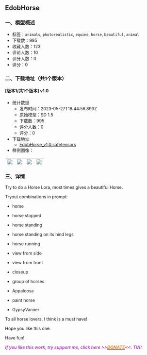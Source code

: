 ## EdobHorse
### 一、模型概述

- 标签：`animals`, `photorealistic`, `equine`, `horse`, `beautiful`, `animal`
- 下载数：995
- 收藏人数：123
- 评论人数：10
- 评分人数：0
- 评分：0

### 二、下载地址（共1个版本）

#### [版本1/共1个版本] v1.0

- 统计数据
  - 发布时间：2023-05-27T18:44:56.893Z
  - 原始模型：SD 1.5
  - 下载数：995
  - 评分人数：0
  - 评分：0
- 下载地址
  - [EdobHorse_v1.0.safetensors](https://civitai.com/api/download/models/83026)
- 样例图像：

| <img src="https://image.civitai.com/xG1nkqKTMzGDvpLrqFT7WA/70809aa1-c626-4654-8520-e3719a4fe4bc/width=450/935324.jpeg" /> | <img src="https://image.civitai.com/xG1nkqKTMzGDvpLrqFT7WA/f97f09f1-b20a-4ed1-89dc-b92fd7094353/width=450/935335.jpeg" /> | <img src="https://image.civitai.com/xG1nkqKTMzGDvpLrqFT7WA/97b73e16-34d4-4a66-8dd4-67983b60222a/width=450/935336.jpeg" /> | <img src="https://image.civitai.com/xG1nkqKTMzGDvpLrqFT7WA/86d89259-bada-4182-86bf-473c2b09382e/width=450/935334.jpeg" /> |
| ---- | ---- | ---- | ---- |


### 三、详情
<p>Try to do a Horse Lora, most times gives a beautiful Horse.</p><p>Tryout combinations in prompt:</p><ul><li><p>horse</p></li></ul><ul><li><p>horse stopped</p></li><li><p>horse standing</p></li><li><p>horse standing on its hind legs</p></li><li><p>horse running</p></li><li><p>view from side</p></li><li><p>view from front</p></li><li><p>closeup</p></li><li><p>group of horses</p></li><li><p>Appaloosa</p></li><li><p>paint horse</p></li><li><p>GypsyVanner</p></li></ul><p></p><p>To all horse lovers, I think is a must have!</p><p></p><p>Hope you like this one.</p><p>Have fun!</p><p><strong><em><span style="color:rgb(190, 75, 219)">If you like this work, try support me, click here &gt;&gt;</span></em></strong><a target="_blank" rel="ugc" href="https://www.paypal.com/donate/?hosted_button_id=6WME6V5YAG7NS"><strong><em><span style="color:rgb(253, 126, 20)">DONATE</span></em></strong></a><strong><em><span style="color:rgb(190, 75, 219)">&lt;&lt;. TIA!</span></em></strong></p>